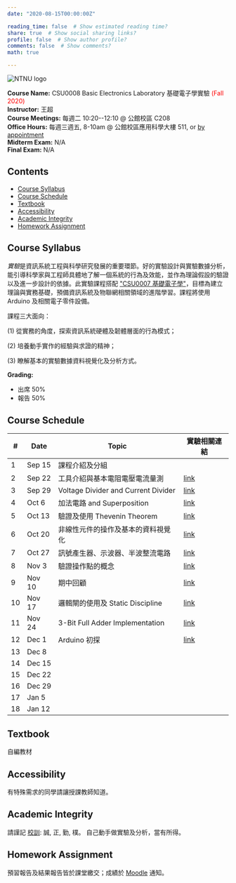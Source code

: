 ```yaml
---
date: "2020-08-15T00:00:00Z"

reading_time: false  # Show estimated reading time?
share: true  # Show social sharing links?
profile: false  # Show author profile?
comments: false  # Show comments?
math: true

---
```

![NTNU logo](../../img/ntnu_logo.png)

**Course Name:** CSU0008 Basic Electronics Laboratory 基礎電子學實驗 <span style="color:red">(Fall 2020)</span>  
**Instructor:** 王超  
**Course Meetings:** 每週二 10:20--12:10 @ 公館校區 C208  
**Office Hours:** 每週三週五, 8-10am @ 公館校區應用科學大樓 511, or [by appointment](mailto:cw@ntnu.edu.tw)  
**Midterm Exam:** N/A  
**Final Exam:** N/A


## Contents

* [Course Syllabus](#syllabus) <a name="syllabus"></a>
* [Course Schedule](#schedule)
* [Textbook](#resource)
* [Accessibility](#accessibility)
* [Academic Integrity](#accessibility)
* [Homework Assignment](#hw)

## Course Syllabus
*實驗*是資訊系統工程與科學研究發展的重要環節。好的實驗設計與實驗數據分析，能引導科學家與工程師具體地了解一個系統的行為及效能，並作為理論假設的驗證以及進一步設計的依據。此實驗課程搭配 ["CSU0007 基礎電子學"](../csu0007)，目標為建立理論與實務基礎，預備資訊系統及物聯網相關領域的進階學習。課程將使用 Arduino 及相關電子零件設備。

課程三大面向：

(1) 從實務的角度，探索資訊系統硬體及韌體層面的行為模式；

(2) 培養動手實作的經驗與求證的精神；

(3) 瞭解基本的實驗數據資料視覺化及分析方式。


**Grading:**  
* 出席 50%  
* 報告 50%<a name="schedule"></a>  

## Course Schedule

| \#  | Date | Topic | 實驗相關連結 |
| --- | ---  | --- | --- | 
| 1 | Sep 15   | 課程介紹及分組 |  |  |
| 2 | Sep 22   | 工具介紹與基本電阻電壓電流量測 | [link](https://github.com/wangc86/csu0008/tree/master/09-22)  |
| 3 | Sep 29   | Voltage Divider and Current Divider | [link](https://github.com/wangc86/csu0008/tree/master/09-29) |
| 4 | Oct 6   | 加法電路 and Superposition | [link](https://github.com/wangc86/csu0008/tree/master/10-06) |
| 5 | Oct 13   | 驗證及使用 Thevenin Theorem | [link](https://github.com/wangc86/csu0008/tree/master/10-13) |
| 6 | Oct 20   | 非線性元件的操作及基本的資料視覺化 | [link](https://github.com/wangc86/csu0008/tree/master/10-20) |
| 7 | Oct 27   | 訊號產生器、示波器、半波整流電路 | [link](https://github.com/wangc86/csu0008/tree/master/10-27) |
| 8 | Nov 3   | 驗證操作點的概念 | [link](https://github.com/wangc86/csu0008/tree/master/11-03) |
| 9 | Nov 10   | 期中回顧 | [link](https://github.com/wangc86/csu0008/tree/master/11-10) |
| 10 | Nov 17   | 邏輯閘的使用及 Static Discipline | [link](https://github.com/wangc86/csu0008/tree/master/11-17) |
| 11 | Nov 24   | 3-Bit Full Adder Implementation | [link](https://github.com/wangc86/csu0008/tree/master/11-24) |
| 12 | Dec 1   | Arduino 初探 | [link](https://github.com/wangc86/csu0008/tree/master/12-01) |
| 13 | Dec 8   |  |  |
| 14 | Dec 15   |  |  |
| 15 | Dec 22   |  |  |
| 16 | Dec 29   |  |  |
| 17 | Jan 5   |  |  |
| 18 | Jan 12   |  |  |

## Textbook

自編教材


## Accessibility
<a name="integrity"></a>
有特殊需求的同學請讓授課教師知道。

## Academic Integrity
<a name="hw"></a>
請謹記 [校訓](http://archives.lib.ntnu.edu.tw/c2/c2_1.jsp): 誠, 正, 勤, 樸。 自己動手做實驗及分析，當有所得。

## Homework Assignment 
預習報告及結果報告皆於課堂繳交；成績於 [Moodle](https://moodle.ntnu.edu.tw/) 通知。

